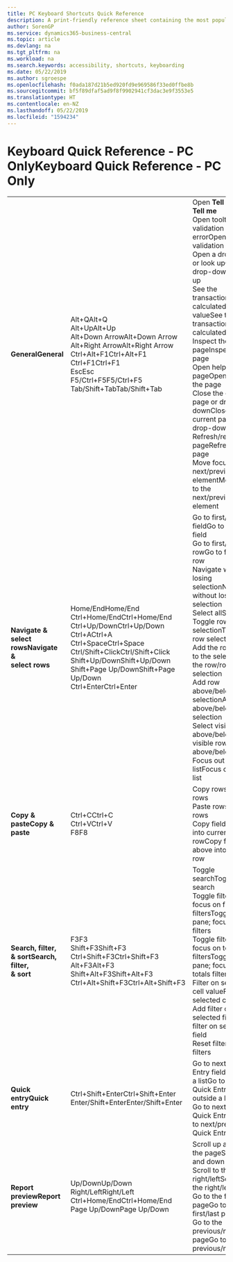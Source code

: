 ```yaml
---
title: PC Keyboard Shortcuts Quick Reference
description: A print-friendly reference sheet containing the most popular keyboard shortcuts for PC users.
author: SorenGP
ms.service: dynamics365-business-central
ms.topic: article
ms.devlang: na
ms.tgt_pltfrm: na
ms.workload: na
ms.search.keywords: accessibility, shortcuts, keyboarding
ms.date: 05/22/2019
ms.author: sgroespe
ms.openlocfilehash: f0ada187d21b5ed920fd9e969586f33ed0ffbe8b
ms.sourcegitcommit: bf5f89dfaf5ad9f8f9902941cf3dac3e9f3553e5
ms.translationtype: HT
ms.contentlocale: en-NZ
ms.lasthandoff: 05/22/2019
ms.locfileid: "1594234"
---
```

# <a name="keyboard-quick-reference---pc-only"></a><span data-ttu-id="158e4-103">Keyboard Quick Reference - PC Only</span><span class="sxs-lookup"><span data-stu-id="158e4-103">Keyboard Quick Reference - PC Only</span></span>

||||  
|----------------|-----------|----------------|
|<span data-ttu-id="158e4-104">**General**</span><span class="sxs-lookup"><span data-stu-id="158e4-104">**General**</span></span>|<span data-ttu-id="158e4-105">Alt+Q</span><span class="sxs-lookup"><span data-stu-id="158e4-105">Alt+Q</span></span><br /><span data-ttu-id="158e4-106">Alt+Up</span><span class="sxs-lookup"><span data-stu-id="158e4-106">Alt+Up</span></span><br /><span data-ttu-id="158e4-107">Alt+Down Arrow</span><span class="sxs-lookup"><span data-stu-id="158e4-107">Alt+Down Arrow</span></span><br /><span data-ttu-id="158e4-108">Alt+Right Arrow</span><span class="sxs-lookup"><span data-stu-id="158e4-108">Alt+Right Arrow</span></span><br /><span data-ttu-id="158e4-109">Ctrl+Alt+F1</span><span class="sxs-lookup"><span data-stu-id="158e4-109">Ctrl+Alt+F1</span></span><br /><span data-ttu-id="158e4-110">Ctrl+F1</span><span class="sxs-lookup"><span data-stu-id="158e4-110">Ctrl+F1</span></span><br /><span data-ttu-id="158e4-111">Esc</span><span class="sxs-lookup"><span data-stu-id="158e4-111">Esc</span></span><br /><span data-ttu-id="158e4-112">F5/Ctrl+F5</span><span class="sxs-lookup"><span data-stu-id="158e4-112">F5/Ctrl+F5</span></span><br /><span data-ttu-id="158e4-113">Tab/Shift+Tab</span><span class="sxs-lookup"><span data-stu-id="158e4-113">Tab/Shift+Tab</span></span><br />|<span data-ttu-id="158e4-114">Open **Tell me**</span><span class="sxs-lookup"><span data-stu-id="158e4-114">Open **Tell me**</span></span><br /><span data-ttu-id="158e4-115">Open tooltip or validation error</span><span class="sxs-lookup"><span data-stu-id="158e4-115">Open tooltip or validation error</span></span><br /><span data-ttu-id="158e4-116">Open a drop-down or look up</span><span class="sxs-lookup"><span data-stu-id="158e4-116">Open a drop-down or look up</span></span><br /><span data-ttu-id="158e4-117">See the transactions for calculated value</span><span class="sxs-lookup"><span data-stu-id="158e4-117">See the transactions for calculated value</span></span><br /><span data-ttu-id="158e4-118">Inspect the page</span><span class="sxs-lookup"><span data-stu-id="158e4-118">Inspect the page</span></span><br /><span data-ttu-id="158e4-119">Open help for the page</span><span class="sxs-lookup"><span data-stu-id="158e4-119">Open help for the page</span></span><br /><span data-ttu-id="158e4-120">Close the current page or drop-down</span><span class="sxs-lookup"><span data-stu-id="158e4-120">Close the current page or drop-down</span></span><br /><span data-ttu-id="158e4-121">Refresh/reload page</span><span class="sxs-lookup"><span data-stu-id="158e4-121">Refresh/reload page</span></span><br /><span data-ttu-id="158e4-122">Move focus to the next/previous element</span><span class="sxs-lookup"><span data-stu-id="158e4-122">Move focus to the next/previous element</span></span>|
|<span data-ttu-id="158e4-123">**Navigate &<br />select rows**</span><span class="sxs-lookup"><span data-stu-id="158e4-123">**Navigate &<br />select rows**</span></span>| <span data-ttu-id="158e4-124">Home/End</span><span class="sxs-lookup"><span data-stu-id="158e4-124">Home/End</span></span><br /><span data-ttu-id="158e4-125">Ctrl+Home/End</span><span class="sxs-lookup"><span data-stu-id="158e4-125">Ctrl+Home/End</span></span> <br /><span data-ttu-id="158e4-126">Ctrl+Up/Down</span><span class="sxs-lookup"><span data-stu-id="158e4-126">Ctrl+Up/Down</span></span><br /><span data-ttu-id="158e4-127">Ctrl+A</span><span class="sxs-lookup"><span data-stu-id="158e4-127">Ctrl+A</span></span> <br /><span data-ttu-id="158e4-128">Ctrl+Space</span><span class="sxs-lookup"><span data-stu-id="158e4-128">Ctrl+Space</span></span><br /><span data-ttu-id="158e4-129">Ctrl/Shift+Click</span><span class="sxs-lookup"><span data-stu-id="158e4-129">Ctrl/Shift+Click</span></span><br /><span data-ttu-id="158e4-130">Shift+Up/Down</span><span class="sxs-lookup"><span data-stu-id="158e4-130">Shift+Up/Down</span></span><br /><span data-ttu-id="158e4-131">Shift+Page Up/Down</span><span class="sxs-lookup"><span data-stu-id="158e4-131">Shift+Page Up/Down</span></span><br /><span data-ttu-id="158e4-132">Ctrl+Enter</span><span class="sxs-lookup"><span data-stu-id="158e4-132">Ctrl+Enter</span></span>| <span data-ttu-id="158e4-133">Go to first/last field</span><span class="sxs-lookup"><span data-stu-id="158e4-133">Go to first/last field</span></span><br /><span data-ttu-id="158e4-134">Go to first/last row</span><span class="sxs-lookup"><span data-stu-id="158e4-134">Go to first/last row</span></span><br /><span data-ttu-id="158e4-135">Navigate without losing selection</span><span class="sxs-lookup"><span data-stu-id="158e4-135">Navigate without losing selection</span></span><br /><span data-ttu-id="158e4-136">Select all</span><span class="sxs-lookup"><span data-stu-id="158e4-136">Select all</span></span><br /><span data-ttu-id="158e4-137">Toggle row selection</span><span class="sxs-lookup"><span data-stu-id="158e4-137">Toggle row selection</span></span><br /> <span data-ttu-id="158e4-138">Add the row/rows to the selection</span><span class="sxs-lookup"><span data-stu-id="158e4-138">Add the row/rows to the selection</span></span><br /><span data-ttu-id="158e4-139">Add row above/below to selection</span><span class="sxs-lookup"><span data-stu-id="158e4-139">Add row above/below to selection</span></span><br /><span data-ttu-id="158e4-140">Select visible rows above/below</span><span class="sxs-lookup"><span data-stu-id="158e4-140">Select visible rows above/below</span></span> <br /><span data-ttu-id="158e4-141">Focus out of the list</span><span class="sxs-lookup"><span data-stu-id="158e4-141">Focus out of the list</span></span>|
|<span data-ttu-id="158e4-142">**Copy & paste**</span><span class="sxs-lookup"><span data-stu-id="158e4-142">**Copy & paste**</span></span>|<span data-ttu-id="158e4-143">Ctrl+C</span><span class="sxs-lookup"><span data-stu-id="158e4-143">Ctrl+C</span></span><br /><span data-ttu-id="158e4-144">Ctrl+V</span><span class="sxs-lookup"><span data-stu-id="158e4-144">Ctrl+V</span></span><br /><span data-ttu-id="158e4-145">F8</span><span class="sxs-lookup"><span data-stu-id="158e4-145">F8</span></span>|<span data-ttu-id="158e4-146">Copy rows</span><span class="sxs-lookup"><span data-stu-id="158e4-146">Copy rows</span></span><br /><span data-ttu-id="158e4-147">Paste rows</span><span class="sxs-lookup"><span data-stu-id="158e4-147">Paste rows</span></span><br /><span data-ttu-id="158e4-148">Copy field above into current row</span><span class="sxs-lookup"><span data-stu-id="158e4-148">Copy field above into current row</span></span>|
|<span data-ttu-id="158e4-149">**Search, filter, <br />& sort**</span><span class="sxs-lookup"><span data-stu-id="158e4-149">**Search, filter, <br />& sort**</span></span>|<span data-ttu-id="158e4-150">F3</span><span class="sxs-lookup"><span data-stu-id="158e4-150">F3</span></span><br /><span data-ttu-id="158e4-151">Shift+F3</span><span class="sxs-lookup"><span data-stu-id="158e4-151">Shift+F3</span></span><br /><span data-ttu-id="158e4-152">Ctrl+Shift+F3</span><span class="sxs-lookup"><span data-stu-id="158e4-152">Ctrl+Shift+F3</span></span><br /><span data-ttu-id="158e4-153">Alt+F3</span><span class="sxs-lookup"><span data-stu-id="158e4-153">Alt+F3</span></span><br /><span data-ttu-id="158e4-154">Shift+Alt+F3</span><span class="sxs-lookup"><span data-stu-id="158e4-154">Shift+Alt+F3</span></span><br /><span data-ttu-id="158e4-155">Ctrl+Alt+Shift+F3</span><span class="sxs-lookup"><span data-stu-id="158e4-155">Ctrl+Alt+Shift+F3</span></span>|<span data-ttu-id="158e4-156">Toggle search</span><span class="sxs-lookup"><span data-stu-id="158e4-156">Toggle search</span></span><br /><span data-ttu-id="158e4-157">Toggle filter pane; focus on field filters</span><span class="sxs-lookup"><span data-stu-id="158e4-157">Toggle filter pane; focus on field filters</span></span><br /><span data-ttu-id="158e4-158">Toggle filter pane; focus on totals filters</span><span class="sxs-lookup"><span data-stu-id="158e4-158">Toggle filter pane; focus on totals filters</span></span><br /><span data-ttu-id="158e4-159">Filter on selected cell value</span><span class="sxs-lookup"><span data-stu-id="158e4-159">Filter on selected cell value</span></span><br /><span data-ttu-id="158e4-160">Add filter on selected field</span><span class="sxs-lookup"><span data-stu-id="158e4-160">Add filter on selected field</span></span><br /><span data-ttu-id="158e4-161">Reset filters</span><span class="sxs-lookup"><span data-stu-id="158e4-161">Reset filters</span></span>|
|<span data-ttu-id="158e4-162">**Quick entry**</span><span class="sxs-lookup"><span data-stu-id="158e4-162">**Quick entry**</span></span>|<span data-ttu-id="158e4-163">Ctrl+Shift+Enter</span><span class="sxs-lookup"><span data-stu-id="158e4-163">Ctrl+Shift+Enter</span></span><br /><span data-ttu-id="158e4-164">Enter/Shift+Enter</span><span class="sxs-lookup"><span data-stu-id="158e4-164">Enter/Shift+Enter</span></span>|<span data-ttu-id="158e4-165">Go to next Quick Entry field outside a list</span><span class="sxs-lookup"><span data-stu-id="158e4-165">Go to next Quick Entry field outside a list</span></span><br /><span data-ttu-id="158e4-166">Go to next/previous Quick Entry field</span><span class="sxs-lookup"><span data-stu-id="158e4-166">Go to next/previous Quick Entry field</span></span>|
|<span data-ttu-id="158e4-167">**Report preview**</span><span class="sxs-lookup"><span data-stu-id="158e4-167">**Report preview**</span></span>|<span data-ttu-id="158e4-168">Up/Down</span><span class="sxs-lookup"><span data-stu-id="158e4-168">Up/Down</span></span><br /><span data-ttu-id="158e4-169">Right/Left</span><span class="sxs-lookup"><span data-stu-id="158e4-169">Right/Left</span></span><br /><span data-ttu-id="158e4-170">Ctrl+Home/End</span><span class="sxs-lookup"><span data-stu-id="158e4-170">Ctrl+Home/End</span></span><br /><span data-ttu-id="158e4-171">Page Up/Down</span><span class="sxs-lookup"><span data-stu-id="158e4-171">Page Up/Down</span></span>|<span data-ttu-id="158e4-172">Scroll up and down the page</span><span class="sxs-lookup"><span data-stu-id="158e4-172">Scroll up and down the page</span></span><br /><span data-ttu-id="158e4-173">Scroll to the right/left</span><span class="sxs-lookup"><span data-stu-id="158e4-173">Scroll to the right/left</span></span> <br /><span data-ttu-id="158e4-174">Go to the first/last page</span><span class="sxs-lookup"><span data-stu-id="158e4-174">Go to the first/last page</span></span><br /><span data-ttu-id="158e4-175">Go to the previous/next page</span><span class="sxs-lookup"><span data-stu-id="158e4-175">Go to the previous/next page</span></span>|
